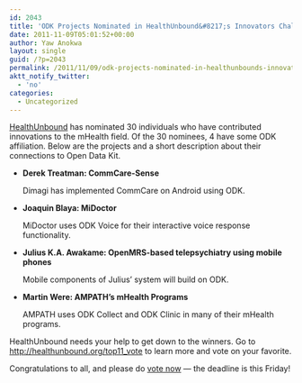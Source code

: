 ```yaml
---
id: 2043
title: 'ODK Projects Nominated in HealthUnbound&#8217;s Innovators Challenge'
date: 2011-11-09T05:01:52+00:00
author: Yaw Anokwa
layout: single
guid: /?p=2043
permalink: /2011/11/09/odk-projects-nominated-in-healthunbounds-innovators-challenge/
aktt_notify_twitter:
  - 'no'
categories:
  - Uncategorized
---
```

[HealthUnbound](http://healthunbound.org/top11_vote) has nominated 30 individuals who have contributed innovations to the mHealth field. Of the 30 nominees, 4 have some ODK affiliation. Below are the projects and a short description about their connections to Open Data Kit.

  * **Derek Treatman: CommCare-Sense**
  
    Dimagi has implemented CommCare on Android using ODK.
  * **Joaquin Blaya: MiDoctor**
  
    MiDoctor uses ODK Voice for their interactive voice response functionality.
  * **Julius K.A. Awakame: OpenMRS-based telepsychiatry using mobile phones**
  
    Mobile components of Julius&#8217; system will build on ODK.
  * **Martin Were: AMPATH&#8217;s mHealth Programs**
  
    AMPATH uses ODK Collect and ODK Clinic in many of their mHealth programs.

HealthUnbound needs your help to get down to the winners. Go to <http://healthunbound.org/top11_vote> to learn more and vote on your favorite.

Congratulations to all, and please do [vote now](http://healthunbound.org/top11_vote) &#8212; the deadline is this Friday!